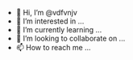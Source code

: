 - 👋 Hi, I’m @vdfvnjv
- 👀 I’m interested in ...
- 🌱 I’m currently learning ...
- 💞️ I’m looking to collaborate on ...
- 📫 How to reach me ...

<!---
vdfvnjv/vdfvnjv is a ✨ special ✨ repository because its `README.md` (this file) appears on your GitHub profile.
You can click the Preview link to take a look at your changes.
--->
